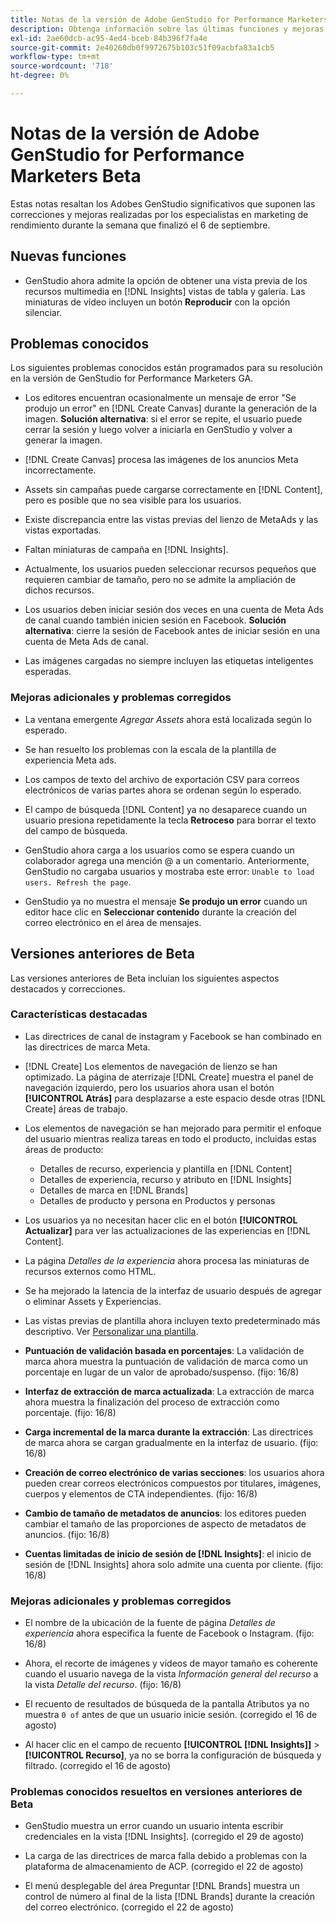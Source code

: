 ```yaml
---
title: Notas de la versión de Adobe GenStudio for Performance Marketers Beta
description: Obtenga información sobre las últimas funciones y mejoras de Adobe GenStudio para especialistas en marketing de rendimiento.
exl-id: 2ae60dcb-ac95-4ed4-bceb-84b396f7fa4e
source-git-commit: 2e40260db0f9972675b103c51f09acbfa83a1cb5
workflow-type: tm+mt
source-wordcount: '718'
ht-degree: 0%

---
```


# Notas de la versión de Adobe GenStudio for Performance Marketers Beta

Estas notas resaltan los Adobes GenStudio significativos que suponen las correcciones y mejoras realizadas por los especialistas en marketing de rendimiento durante la semana que finalizó el 6 de septiembre.

## Nuevas funciones

* GenStudio ahora admite la opción de obtener una vista previa de los recursos multimedia en [!DNL Insights] vistas de tabla y galería. Las miniaturas de vídeo incluyen un botón **Reproducir** con la opción silenciar. <!-- GS-4398 -->

## Problemas conocidos

Los siguientes problemas conocidos están programados para su resolución en la versión de GenStudio for Performance Marketers GA.

* Los editores encuentran ocasionalmente un mensaje de error &quot;Se produjo un error&quot; en [!DNL Create Canvas] durante la generación de la imagen. **Solución alternativa**: si el error se repite, el usuario puede cerrar la sesión y luego volver a iniciarla en GenStudio y volver a generar la imagen.  <!-- GS-4813 -->

* [!DNL Create Canvas] procesa las imágenes de los anuncios Meta incorrectamente. <!-- GS-4864 -->

* Assets sin campañas puede cargarse correctamente en [!DNL Content], pero es posible que no sea visible para los usuarios. <!-- GS-4815 -->

* Existe discrepancia entre las vistas previas del lienzo de MetaAds y las vistas exportadas. <!-- GS-4492 4401 -->

* Faltan miniaturas de campaña en [!DNL Insights]. <!-- GS-4648 -->

* Actualmente, los usuarios pueden seleccionar recursos pequeños que requieren cambiar de tamaño, pero no se admite la ampliación de dichos recursos. <!-- GS-3131 -->

* Los usuarios deben iniciar sesión dos veces en una cuenta de Meta Ads de canal cuando también inicien sesión en Facebook. **Solución alternativa**: cierre la sesión de Facebook antes de iniciar sesión en una cuenta de Meta Ads de canal.

* Las imágenes cargadas no siempre incluyen las etiquetas inteligentes esperadas. <!-- GS-4856 -->

### Mejoras adicionales y problemas corregidos

* La ventana emergente _Agregar Assets_ ahora está localizada según lo esperado. <!-- GS-3834 -->

* Se han resuelto los problemas con la escala de la plantilla de experiencia Meta ads. <!-- GS-4174 -->

* Los campos de texto del archivo de exportación CSV para correos electrónicos de varias partes ahora se ordenan según lo esperado. <!-- GS-4013 -->

* El campo de búsqueda [!DNL Content] ya no desaparece cuando un usuario presiona repetidamente la tecla **Retroceso** para borrar el texto del campo de búsqueda.  <!-- GS-4543 -->

* GenStudio ahora carga a los usuarios como se espera cuando un colaborador agrega una mención @ a un comentario. Anteriormente, GenStudio no cargaba usuarios y mostraba este error: `Unable to load users. Refresh the page`. <!-- GS-4113 -->

* GenStudio ya no muestra el mensaje **Se produjo un error** cuando un editor hace clic en **Seleccionar contenido** durante la creación del correo electrónico en el área de mensajes. <!-- GS-4879 -->

## Versiones anteriores de Beta

Las versiones anteriores de Beta incluían los siguientes aspectos destacados y correcciones.

### Características destacadas

* Las directrices de canal de instagram y Facebook se han combinado en las directrices de marca Meta.

* [!DNL Create] Los elementos de navegación de lienzo se han optimizado. La página de aterrizaje [!DNL Create] muestra el panel de navegación izquierdo, pero los usuarios ahora usan el botón **[!UICONTROL Atrás]** para desplazarse a este espacio desde otras [!DNL Create] áreas de trabajo.

* Los elementos de navegación se han mejorado para permitir el enfoque del usuario mientras realiza tareas en todo el producto, incluidas estas áreas de producto:

   * Detalles de recurso, experiencia y plantilla en [!DNL Content]
   * Detalles de experiencia, recurso y atributo en [!DNL Insights]
   * Detalles de marca en [!DNL Brands]
   * Detalles de producto y persona en Productos y personas

* Los usuarios ya no necesitan hacer clic en el botón **[!UICONTROL Actualizar]** para ver las actualizaciones de las experiencias en [!DNL Content].

* La página _Detalles de la experiencia_ ahora procesa las miniaturas de recursos externos como HTML.

* Se ha mejorado la latencia de la interfaz de usuario después de agregar o eliminar Assets y Experiencias.

* Las vistas previas de plantilla ahora incluyen texto predeterminado más descriptivo. Ver [Personalizar una plantilla](https://experienceleague.adobe.com/en/docs/genstudio/user-guide/content/templates/customize-template#template-preview).

* **Puntuación de validación basada en porcentajes**: La validación de marca ahora muestra la puntuación de validación de marca como un porcentaje en lugar de un valor de aprobado/suspenso. (fijo: 16/8)

* **Interfaz de extracción de marca actualizada**: La extracción de marca ahora muestra la finalización del proceso de extracción como porcentaje. (fijo: 16/8)

* **Carga incremental de la marca durante la extracción**: Las directrices de marca ahora se cargan gradualmente en la interfaz de usuario. (fijo: 16/8)

* **Creación de correo electrónico de varias secciones**: los usuarios ahora pueden crear correos electrónicos compuestos por titulares, imágenes, cuerpos y elementos de CTA independientes. (fijo: 16/8)

* **Cambio de tamaño de metadatos de anuncios**: los editores pueden cambiar el tamaño de las proporciones de aspecto de metadatos de anuncios. (fijo: 16/8)

* **Cuentas limitadas de inicio de sesión de [!DNL Insights]**: el inicio de sesión de [!DNL Insights] ahora solo admite una cuenta por cliente. (fijo: 16/8)

### Mejoras adicionales y problemas corregidos

* El nombre de la ubicación de la fuente de página _Detalles de experiencia_ ahora especifica la fuente de Facebook o Instagram. (fijo: 16/8)

* Ahora, el recorte de imágenes y vídeos de mayor tamaño es coherente cuando el usuario navega de la vista _Información general del recurso_ a la vista _Detalle del recurso_. (fijo: 16/8)

* El recuento de resultados de búsqueda de la pantalla Atributos ya no muestra `0 of` antes de que un usuario inicie sesión. (corregido el 16 de agosto) <!-- GS-3665 -->

* Al hacer clic en el campo de recuento **[!UICONTROL [!DNL Insights]]** > **[!UICONTROL Recurso]**, ya no se borra la configuración de búsqueda y filtrado. (corregido el 16 de agosto) <!-- GS-3476 -->

### Problemas conocidos resueltos en versiones anteriores de Beta

* GenStudio muestra un error cuando un usuario intenta escribir credenciales en la vista [!DNL Insights]. (corregido el 29 de agosto) <!-- GS-4689 -->

* La carga de las directrices de marca falla debido a problemas con la plataforma de almacenamiento de ACP. (corregido el 22 de agosto) <!-- GS-4369 -->

* El menú desplegable del área Preguntar [!DNL Brands] muestra un control de número al final de la lista [!DNL Brands] durante la creación del correo electrónico. (corregido el 22 de agosto) <!-- GS-4077 -->
